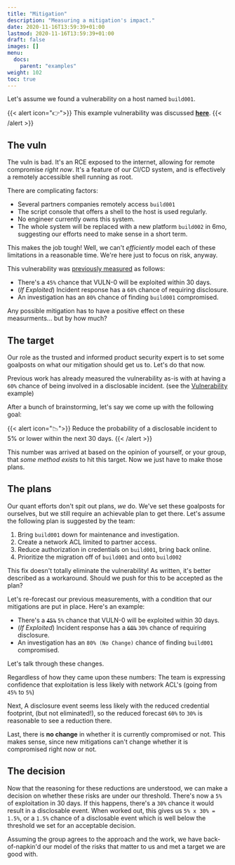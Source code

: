 ```yaml
---
title: "Mitigation"
description: "Measuring a mitigation's impact."
date: 2020-11-16T13:59:39+01:00
lastmod: 2020-11-16T13:59:39+01:00
draft: false
images: []
menu:
  docs:
    parent: "examples"
weight: 102
toc: true
---
```


Let's assume we found a vulnerability on a host named `build001`.

{{< alert icon="👉">}}
This example vulnerability was discussed **[here](/simple-risk/docs/examples/vulnerability)**.
{{< /alert >}}

## The vuln
The vuln is bad. It's an RCE exposed to the internet, allowing for remote compromise _right now_. It's a feature of our CI/CD system, and is effectively a remotely accessible shell running as root.

There are complicating factors:

- Several partners companies remotely access `build001`
- The script console that offers a shell to the host is used regularly.
- No engineer currently owns this system.
- The whole system will be replaced with a new platform `build002` in 6mo, suggesting our efforts need to make sense in a short term.

This makes the job tough! Well, we can't _efficiently_ model each of these limitations in a reasonable time. We're here just to focus on risk, anyway.

This vulnerability was [previously measured](/simple-risk/docs/examples/vulnerability) as follows:


- There's a `45%` chance that VULN-0 will be exploited within 30 days.
- (_If Exploited_) Incident response has a `60%` chance of requiring disclosure.
- An investigation has an `80%` chance of finding `build001` compromised.

Any possible mitigation has to have a positive effect on these measurments... but by how much?

## The target
Our role as the trusted and informed product security expert is to set some goalposts on what our mitigation should get us to. Let's do that now.

Previous work has already measured the vulnerability as-is with at having a `60%` chance of being involved in a disclosable incident. (see the [Vulnerability](/simple-risk/docs/examples/vulnerability) example)

After a bunch of brainstorming, let's say we come up with the following goal:

{{< alert icon="📉">}}
Reduce the probability of a disclosable incident to 5% or lower within the next 30 days.
{{< /alert >}}

This number was arrived at based on the opinion of yourself, or your group, that _some method exists_ to hit this target. Now we just have to make those plans.

## The plans
Our quant efforts don't spit out plans, _we_ do. We've set these goalposts for ourselves, but we still require an achievable plan to get there. Let's assume the following plan is suggested by the team:

1. Bring `build001` down for maintenance and investigation.
2. Create a network ACL limited to partner access.
3. Reduce authorization in credentials on `build001`, bring back online.
4. Prioritize the migration off of `build001` and onto `build002`

This fix doesn't totally eliminate the vulnerability! As written, it's better described as a workaround. Should we push for this to be accepted as the plan?

Let's re-forecast our previous measurements, with a condition that our mitigations are put in place. Here's an example:

- There's a ~~`45%`~~ `5%` chance that VULN-0 will be exploited within 30 days.
- (_If Exploited_) Incident response has a ~~`60%`~~ `30%` chance of requiring disclosure.
- An investigation has an `80% (No Change)` chance of finding `build001` compromised.

Let's talk through these changes. 

Regardless of how they came upon these numbers: The team is expressing confidence that exploitation is less likely with network ACL's (going from `45%` to `5%`)

Next, A disclosure event seems less likely with the reduced credential footprint, (but not eliminated!), so the reduced forecast `60%` to `30%` is reasonable to see a reduction there. 

Last, there is **no change** in whether it is currently compromised or not. This makes sense, since new mitigations can't change whether it is compromised right now or not. 

## The decision
Now that the reasoning for these reductions are understood, we can make a decision on whether these risks are under our threshold. There's now a `5%` of exploitation in 30 days. If this happens, there's a `30%` chance it would result in a disclosable event. When worked out, this gives us `5% x 30% = 1.5%`, or a `1.5%` chance of a disclosable event which is well below the threshold we set for an acceptable decision.

Assuming the group agrees to the approach and the work, we have back-of-napkin'd our model of the risks that matter to us and met a target we are good with.
